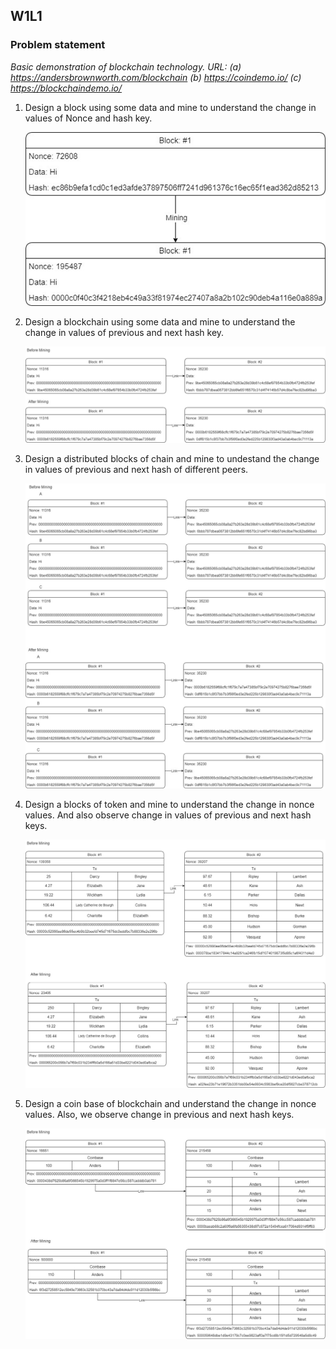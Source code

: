 ## W1L1
### Problem statement 
*Basic demonstration of blockchain technology. URL: (a)	https://andersbrownworth.com/blockchain (b)	https://coindemo.io/ (c)	https://blockchaindemo.io/*

1. Design a block using some data and mine to understand the change in values of Nonce and hash key. <div align="center"> <img src="images/1.png"> </div>

2. Design a blockchain using some data and mine to understand the change in values of previous and next hash key. <div align="center"> <img src="images/2.png"> </div>

3. Design a distributed blocks of chain and mine to undestand the change in values of previous and next hash of different peers. <div align="center"> <img src="images/3.png"> </div>

4. Design a blocks of token and mine to understand the change in nonce values. And also observe change in values of previous and next hash keys. <div align="center"> <img src="images/4.png"> </div>

5. Design a coin base of blockchain and understand the change in nonce values. Also, we observe change in previous and next hash keys. <div align="center"> <img src="images/5.png"> </div>